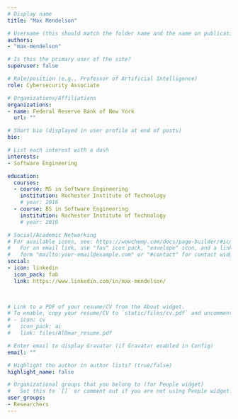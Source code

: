 ```yaml
---
# Display name
title: "Max Mendelson"

# Username (this should match the folder name and the name on publications)
authors:
- "max-mendelson"

# Is this the primary user of the site?
superuser: false

# Role/position (e.g., Professor of Artificial Intelligence)
role: Cybersecurity Associate

# Organizations/Affiliations
organizations:
- name: Federal Reserve Bank of New York 
  url: ""

# Short bio (displayed in user profile at end of posts)
bio: 

# List each interest with a dash
interests:
- Software Engineering

education:
  courses:
  - course: MS in Software Engineering
    institution: Rochester Institute of Technology
    # year: 2016
  - course: BS in Software Engineering
    institution: Rochester Institute of Technology
    # year: 2010

# Social/Academic Networking
# For available icons, see: https://wowchemy.com/docs/page-builder/#icons
#   For an email link, use "fas" icon pack, "envelope" icon, and a link in the
#   form "mailto:your-email@example.com" or "#contact" for contact widget.
social:
- icon: linkedin
  icon_pack: fab
  link: https://www.linkedin.com/in/max-mendelson/


  
# Link to a PDF of your resume/CV from the About widget.
# To enable, copy your resume/CV to `static/files/cv.pdf` and uncomment the lines below.
# - icon: cv
#   icon_pack: ai
#   link: files/AlOmar_resume.pdf

# Enter email to display Gravatar (if Gravatar enabled in Config)
email: ""

# Highlight the author in author lists? (true/false)
highlight_name: false

# Organizational groups that you belong to (for People widget)
#   Set this to `[]` or comment out if you are not using People widget.
user_groups:
- Researchers
---
```


